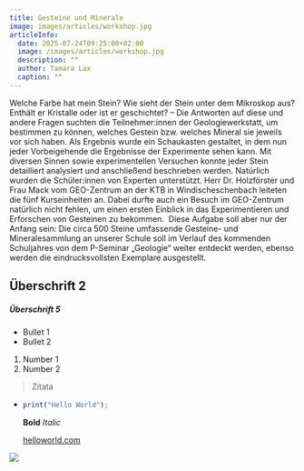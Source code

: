 ```yaml
---
title: Gesteine und Minerale
image: images/articles/workshop.jpg
articleInfo:
  date: 2025-07-24T09:25:00+02:00
  image: /images/articles/workshop.jpg
  description: ""
  author: Tamara Lax
  caption: ""
---
```

Welche Farbe hat mein Stein? Wie sieht der Stein unter dem Mikroskop aus?
Enthält er Kristalle oder ist er geschichtet? – Die Antworten auf diese und
andere Fragen suchten die Teilnehmer:innen der Geologiewerkstatt, um
bestimmen zu können, welches Gestein bzw. welches Mineral sie jeweils vor
sich haben. Als Ergebnis wurde ein Schaukasten gestaltet, in dem nun jeder
Vorbeigehende die Ergebnisse der Experimente sehen kann. Mit diversen Sinnen
sowie experimentellen Versuchen konnte jeder Stein detailliert analysiert
und anschließend beschrieben werden. Natürlich wurden die Schüler:innen von
Experten unterstützt. Herr Dr. Holzförster und Frau Mack vom GEO-Zentrum an
der KTB in Windischeschenbach leiteten die fünf Kurseinheiten an. Dabei
durfte auch ein Besuch im GEO-Zentrum natürlich nicht fehlen, um einen
ersten Einblick in das Experimentieren und Erforschen von Gesteinen zu
bekommen.  Diese Aufgabe soll aber nur der Anfang sein: Die circa 500 Steine
umfassende Gesteine- und Mineralesammlung an unserer Schule soll im Verlauf
des kommenden Schuljahres von dem P-Seminar „Geologie“ weiter entdeckt
werden, ebenso werden die eindrucksvollsten Exemplare ausgestellt.

## Überschrift 2

##### Überschrift 5

* Bullet 1
* Bullet 2

1. Number 1
2. Number 2

> Zitata

* ```javascript
  print("Hello World");
  ```

  **Bold**
  *Italic*

  [helloworld.com](helloworld.com)

![](/images/articles/course.jpg)

[](helloworld.com)
